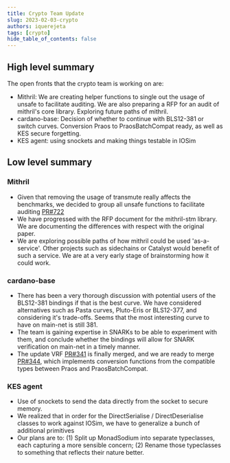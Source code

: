 ```yaml
---
title: Crypto Team Update
slug: 2023-02-03-crypto
authors: iquerejeta
tags: [crypto]
hide_table_of_contents: false
---
```


## High level summary
The open fronts that the crypto team is working on are:
* Mithril: We are creating helper functions to single out the usage of unsafe to facilitate auditing. We are also preparing a RFP for an audit of mithril's core library. Exploring future paths of mithril. 
* cardano-base: Decision of whether to continue with BLS12-381 or switch curves. Conversion Praos to PraosBatchCompat ready, as well as KES secure forgetting.  
* KES agent: using snockets and making things testable in IOSim 

## Low level summary

### Mithril
* Given that removing the usage of transmute really affects the benchmarks, we decided to group all unsafe functions to facilitate auditing [PR#722](https://github.com/input-output-hk/mithril/pull/722)
* We have progressed with the RFP document for the mithril-stm library. We are documenting the differences with respect with the original paper.
* We are exploring possible paths of how mithril could be used 'as-a-service'. Other projects such as sidechains or Catalyst would benefit of such a service. We are at a very early stage of brainstorming how it could work.
### cardano-base
* There has been a very thorough discussion with potential users of the BLS12-381 bindings if that is the best curve. We have considered alternatives such as Pasta curves, Pluto-Eris or BLS12-377, and considering it's trade-offs. Seems that the most interesting curve to have on main-net is still 381. 
* The team is gaining expertise in SNARKs to be able to experiment with them, and conclude whether the bindings will allow for SNARK verification on main-net in a timely manner.
* The update VRF [PR#341](https://github.com/input-output-hk/cardano-base/pull/341) is finally merged, and we are ready to merge [PR#344](https://github.com/input-output-hk/cardano-base/pull/344), which implements conversion functions from the compatible types between Praos and PraosBatchCompat.

### KES agent
* Use of snockets to send the data directly from the socket to secure memory. 
* We realized that in order for the DirectSerialise / DirectDeserialise classes to work against IOSim, we have to generalize a bunch of additional primitives
* Our plans are to: (1) Split up MonadSodium into separate typeclasses, each capturing a more sensible concern; (2) Rename those typeclasses to something that reflects their nature better.
